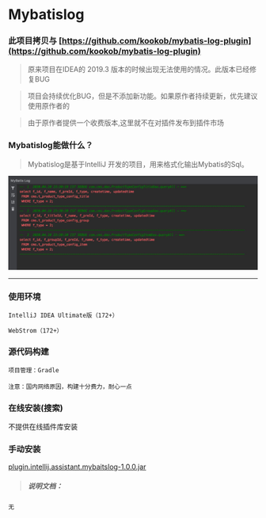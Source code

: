 # Mybatislog


### 此项目拷贝与 [https://github.com/kookob/mybatis-log-plugin](https://github.com/kookob/mybatis-log-plugin)

> 原来项目在IDEA的 2019.3 版本的时候出现无法使用的情况。此版本已经修复BUG

> 项目会持续优化BUG，但是不添加新功能。如果原作者持续更新，优先建议使用原作者的

> 由于原作者提供一个收费版本,这里就不在对插件发布到插件市场


### Mybatislog能做什么？

> Mybatislog是基于IntelliJ 开发的项目，用来格式化输出Mybatis的Sql。

 ![样列](https://raw.githubusercontent.com/Link-Kou/intellij-mybaitslog/master/image/2020-03-25_09-28-47.jpg "样列")
 
 
---

### 使用环境

`IntelliJ IDEA Ultimate版（172+）`

`WebStrom（172+）`

### 源代码构建

    项目管理：Gradle
    
    注意：国内网络原因，构建十分费力，耐心一点
   
### 在线安装(搜索)

  不提供在线插件库安装
 
### 手动安装

 [plugin.intellij.assistant.mybaitslog-1.0.0.jar](https://raw.githubusercontent.com/Link-Kou/intellij-mybaitslog/master/builds/plugin.intellij.assistant.mybaitslog-1.0.0.jar)
  

> ##### 说明文档：

    无